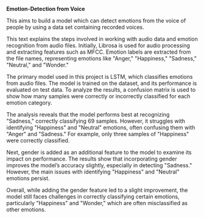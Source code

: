 **Emotion-Detection from Voice**

This aims to build a model which can detect emotions from the voice of people by using a data set containing recorded voices.

This text explains the steps involved in working with audio data and emotion recognition from audio files. Initially, Librosa is used for audio processing and extracting features such as MFCC. Emotion labels are extracted from the file names, representing emotions like "Anger," "Happiness," "Sadness," "Neutral," and "Wonder."

The primary model used in this project is LSTM, which classifies emotions from audio files. The model is trained on the dataset, and its performance is evaluated on test data. To analyze the results, a confusion matrix is used to show how many samples were correctly or incorrectly classified for each emotion category.

The analysis reveals that the model performs best at recognizing "Sadness," correctly classifying 69 samples. However, it struggles with identifying "Happiness" and "Neutral" emotions, often confusing them with "Anger" and "Sadness." For example, only three samples of "Happiness" were correctly classified.

Next, gender is added as an additional feature to the model to examine its impact on performance. The results show that incorporating gender improves the model’s accuracy slightly, especially in detecting "Sadness." However, the main issues with identifying "Happiness" and "Neutral" emotions persist.

Overall, while adding the gender feature led to a slight improvement, the model still faces challenges in correctly classifying certain emotions, particularly "Happiness" and "Wonder," which are often misclassified as other emotions.
